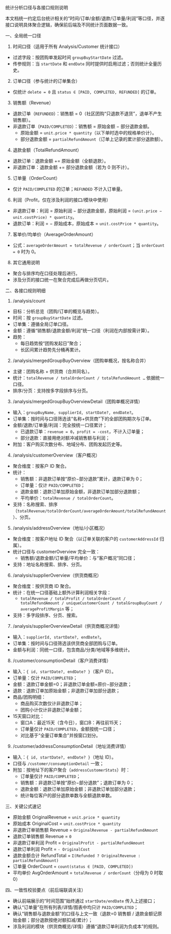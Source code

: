 统计分析口径与各接口规则说明

本文档统一约定后台统计相关的“时间/订单/金额/退款/订单量/利润”等口径，并逐接口说明具体聚合逻辑，确保前后端及不同统计页面数据一致。

一、全局统一口径

1) 时间口径（适用于所有 Analysis/Customer 统计接口）
- 过滤字段：按团购单发起时间 `groupBuyStartDate` 过滤。
- 传参规则：当 `startDate` 和 `endDate` 同时提供时启用过滤；否则统计全量历史。

2) 订单口径（参与统计的订单集合）
- 仅统计 `delete = 0` 且 `status ∈ [PAID, COMPLETED, REFUNDED]` 的订单。

3) 销售额（Revenue）
- 退款订单（`REFUNDED`）：销售额 = 0（社区团购“只退款不退货”，退单不产生销售额）。
- 非退款订单（`PAID/COMPLETED`）：销售额 = 原始金额 − 部分退款金额。
  - 原始金额 = `unit.price * quantity`（以下单时选中的规格单价计）。
  - 部分退款金额 = `partialRefundAmount`（订单上记录的累计部分退款额）。

4) 退款金额（TotalRefundAmount）
- 退款订单：退款金额 += 原始金额（全额退款）。
- 非退款订单：退款金额 += 部分退款金额（若为 0 则不计）。

5) 订单量（OrderCount）
- 仅计 `PAID/COMPLETED` 的订单；`REFUNDED` 不计入订单量。

6) 利润（Profit，仅在涉及利润的接口/模块中使用）
- 非退款订单：利润 = 原始利润 − 部分退款金额，原始利润 = `(unit.price − unit.costPrice) * quantity`。
- 退款订单：利润 = − 原始成本，原始成本 = `unit.costPrice * quantity`。

7) 客单价/均单价（AverageOrderAmount）
- 公式：`averageOrderAmount = totalRevenue / orderCount`；当 `orderCount = 0` 时为 0。

8) 其它通用说明
- 聚合与排序均在口径处理后进行。
- 涉及分页的接口统一在聚合完成后再做分页切片。

二、各接口规则明细

1) /analysis/count
- 目标：分析总览（团购/订单的概览与趋势）。
- 时间：按 `groupBuyStartDate` 过滤。
- 订单集：遵循全局订单口径。
- 金额：遵循“销售额/退款金额/利润”统一口径（利润在内部按需计算）。
- 趋势：
  - 每日趋势按“团购发起日”聚合；
  - 长区间累计趋势先分桶再累计。

2) /analysis/mergedGroupBuyOverview（团购单概况，按名称合并）
- 主键：团购名称 + 供货商（合并同名）。
- 统计：`totalRevenue / totalOrderCount / totalRefundAmount …` 依据统一口径。
- 排序/分页：支持按多字段排序与分页。

3) /analysis/mergedGroupBuyOverviewDetail（团购单概况详情）
- 输入：`groupBuyName, supplierId, startDate?, endDate?`。
- 订单集：按时间与口径筛选该“名称+供货商”下的全部团购期次与订单。
- 金额/退款/订单量/利润：完全按统一口径累计；
  - 已退款订单：`revenue = 0`，`profit = -cost`，不计入订单量；
  - 部分退款：直接用绝对额冲减销售额与利润；
- 附加：客户购买次数分布、地域分布、团购发起历史等。

4) /analysis/customerOverview（客户概况）
- 聚合维度：按客户 ID 聚合。
- 统计：
  - 销售额：非退款订单按“原价−部分退款”累计，退款订单为 0；
  - 订单量：仅计 `PAID/COMPLETED`；
  - 退款金额：退款订单加原始金额，非退款订单加部分退款额；
  - 平均单价：`totalRevenue / totalOrderCount`。
- 支持：名称搜索、排序（`totalRevenue/totalOrderCount/averageOrderAmount/totalRefundAmount`）、分页。

5) /analysis/addressOverview（地址/小区概况）
- 聚合维度：按客户地址 ID 聚合（以订单关联的客户的 `customerAddressId` 归属）。
- 统计口径与 customerOverview 完全一致：
  - 销售额/退款金额/订单量/平均单价：与“客户概况”同口径；
- 支持：地址名称搜索、排序、分页。

6) /analysis/supplierOverview（供货商概况）
- 聚合维度：按供货商 ID 聚合。
- 统计：在统一口径基础上额外计算利润相关字段：
  - `totalRevenue / totalProfit / totalOrderCount / totalRefundAmount / uniqueCustomerCount / totalGroupBuyCount / averageProfitMargin` 等；
- 支持：多字段排序、分页、搜索。

7) /analysis/supplierOverviewDetail（供货商概况详情）
- 输入：`supplierId, startDate?, endDate?`。
- 订单集：按时间与口径筛选该供货商全部团购与订单。
- 金额与利润：同统一口径，包含商品/分类/地域等多维统计。

8) /customer/consumptionDetail（客户消费详情）
- 输入：`{ id, startDate?, endDate? }`（客户 ID）。
- 订单量：仅计 `PAID/COMPLETED`；
- 金额：退款订单金额=0；非退款订单金额=原价−部分退款；
- 退款：退款订单加原始金额；非退款订单加部分退款；
- 商品/团购明细：
  - 商品购买次数仅计非退款订单；
  - 团购小计仅计非退款订单金额；
- 15天窗口对比：
  - 窗口A：最近15天（含今日），窗口B：再往前15天；
  - 订单量仅计 `PAID/COMPLETED`，金额按统一口径；
  - 对比基于“全量订单集合”并按窗口划分。

9) /customer/addressConsumptionDetail（地址消费详情）
- 输入：`{ id, startDate?, endDate? }`（地址 ID）。
- 口径与 `/customer/consumptionDetail` 一致；
- 附加：按地址下的客户聚合（`addressCustomerStats`）时：
  - 订单量仅计 `PAID/COMPLETED`；
  - 销售额：非退款订单按“原价−部分退款”；退款订单为 0；
  - 退款金额：退款订单加原始金额；非退款订单加部分退款；
  - 统计每位客户的部分退款单数与全额退款单数。

三、关键公式速记

- 原始金额 OriginalRevenue = `unit.price * quantity`
- 原始成本 OriginalCost    = `unit.costPrice * quantity`
- 非退款订单销售额 Revenue  = `OriginalRevenue - partialRefundAmount`
- 退款订单销售额 Revenue    = `0`
- 非退款订单利润 Profit     = `OriginalProfit - partialRefundAmount`
- 退款订单利润 Profit       = `- OriginalCost`
- 退款金额合计 RefundTotal  = `Σ(Refunded ? OriginalRevenue : partialRefundAmount)`
- 订单量 OrderCount         = `count(status ∈ [PAID, COMPLETED])`
- 平均单价 AvgOrderAmount   = `totalRevenue / orderCount`（分母为 0 时取 0）

四、一致性校验要点（前后端联调关注）

- 确认前端展示的“时间范围”始终通过 `startDate/endDate` 传入上述接口；
- 确认“订单量”在所有列表/详情/图表中均只计 `PAID/COMPLETED`；
- 确认“销售额与退款金额”的口径与上文一致（退款=0 销售额 / 退款金额记原始金额；部分退款按绝对额扣减/累计）；
- 涉及利润的模块（供货商概览/详情）遵循“退款订单利润为负成本”的规则。


